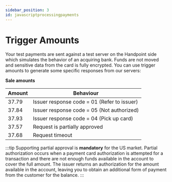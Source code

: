 ```yaml
---
sidebar_position: 3
id: javascriptprocessingpayments
---
```



# Trigger Amounts

Your test payments are sent against a test server on the Handpoint side which simulates the behavior of an acquiring bank. Funds are not moved and sensitive data from the card is fully encrypted. You can use trigger amounts to generate some specific responses from our servers:

**Sale amounts**

| Amount      | Behaviour |
| ----------- | ----------- |
| 37.79      | Issuer response code = 01 (Refer to issuer)       |
| 37.84      | Issuer response code = 05 (Not authorized)        |
| 37.93      | Issuer response code = 04 (Pick up card)       |
| 37.57      | Request is partially approved        |
| 37.68      | Request timeout       |

:::tip
Supporting partial approval is **mandatory** for the US market. Partial authorization occurs when a payment card authorization is attempted for a transaction and there are not enough funds available in the account to cover the full amount. The issuer returns an authorization for the amount available in the account, leaving you to obtain an additional form of payment from the customer for the balance.
:::